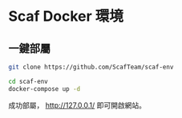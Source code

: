 # Scaf Docker 環境

## 一鍵部屬

```bash
git clone https://github.com/ScafTeam/scaf-env

cd scaf-env
docker-compose up -d
```

成功部屬， http://127.0.0.1/ 即可開啟網站。

